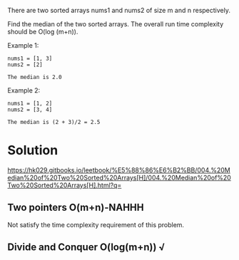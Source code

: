 There are two sorted arrays nums1 and nums2 of size m and n respectively.

Find the median of the two sorted arrays. The overall run time complexity should be O(log (m+n)).

Example 1:

	nums1 = [1, 3]
	nums2 = [2]

	The median is 2.0
Example 2:

	nums1 = [1, 2]
	nums2 = [3, 4]

	The median is (2 + 3)/2 = 2.5

# Solution

https://hk029.gitbooks.io/leetbook/%E5%88%86%E6%B2%BB/004.%20Median%20of%20Two%20Sorted%20Arrays[H]/004.%20Median%20of%20Two%20Sorted%20Arrays[H].html?q=

## Two pointers O(m+n)-NAHHH

Not satisfy the time complexity requirement of this problem.

## Divide and Conquer O(log(m+n)) √



